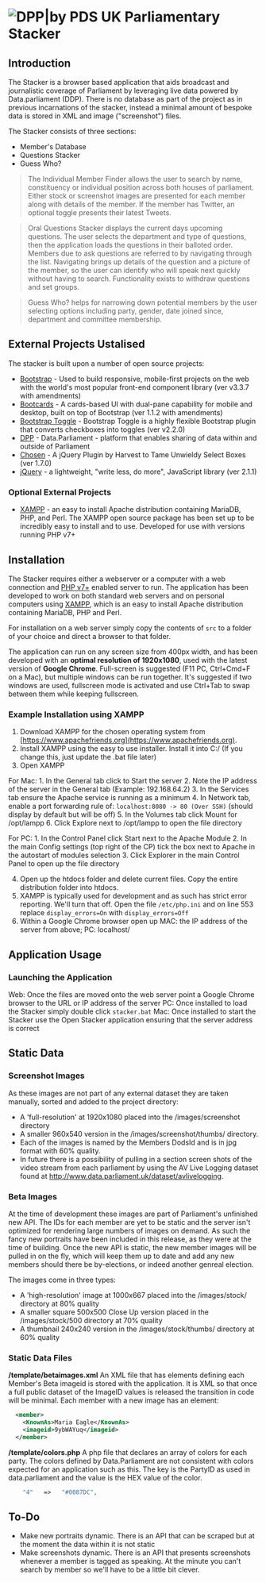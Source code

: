 # ![DPP|by PDS](https://cldup.com/YbN6rT2IVF.png) UK Parliamentary Stacker

## Introduction
The Stacker is a browser based application that aids broadcast and journalistic coverage of Parliament by leveraging live data powered by Data.parliament (DDP). There is no database as part of the project as in previous incarnations of the stacker, instead a minimal amount of bespoke data is stored in XML and image ("screenshot") files. 

The Stacker consists of three sections:
  - Member's Database
  - Questions Stacker
  - Guess Who?

> The Individual Member Finder allows the user to search by name, constituency or individual position across both houses of parliament. Either stock or screenshot images are presented for each member along with details of the member. If the member has Twitter, an optional toggle presents their latest Tweets.

> Oral Questions Stacker displays the current days upcoming questions. The user selects the department and type of questions, then the application loads the questions in their balloted order. Members due to ask questions are referred to by navigating through the list.  Navigating brings up details of the question and a picture of the member, so the user can identify who will speak next quickly without having to search. Functionality exists to withdraw questions and set groups.

> Guess Who? helps for narrowing down potential members by the user selecting options including party, gender, date joined since, department and committee membership. 

## External Projects Ustalised
The stacker is built upon a number of open source projects:
- [Bootstrap] - Used to build responsive, mobile-first projects on the web with the world's most popular front-end component library (ver  v3.3.7 with amendments)
- [Bootcards] - A cards-based UI with dual-pane capability for mobile and desktop, built on top of Bootstrap (ver 1.1.2 with amendments)
- [Bootstrap Toggle] - Bootstrap Toggle is a highly flexible Bootstrap plugin that converts checkboxes into toggles (ver v2.2.0)
- [DPP] - Data.Parliament - platform that enables sharing of data within and outside of Parliament
- [Chosen] - A jQuery Plugin by Harvest to Tame Unwieldy Select Boxes (ver 1.7.0)
- [jQuery] - a lightweight, "write less, do more", JavaScript library (ver 2.1.1)
### Optional External Projects
- [XAMPP] -  an easy to install Apache distribution containing MariaDB, PHP, and Perl. The XAMPP open source package has been set up to be incredibly easy to install and to use. Developed for use with versions running PHP v7+

## Installation
The Stacker requires either a webserver or a computer with a web connection and [PHP v7+](http://www.php.net) enabled server to run. The application has been developed to work on both standard web servers and on personal computers using [XAMPP](https://www.apachefriends.org/index.html), which is an easy to install Apache distribution containing MariaDB, PHP and Perl. 

For installation on a web server simply copy the contents of `src` to a folder of your choice and direct a browser to that folder. 

The application can run on any screen size from 400px width, and has been developed with an __optimal resolution of 1920x1080__, used with the latest version of __Google Chrome__. Full-screen is suggested (F11 PC, Ctrl+Cmd+F on a Mac), but multiple windows can be run together. It's suggested if two windows are used, fullscreen mode is activated and use Ctrl+Tab to swap between them while keeping fullscreen.

### Example Installation using XAMPP
1. Download XAMPP for the chosen operating system from [https://www.apachefriends.org](https://www.apachefriends.org). 
2. Install XAMPP using the easy to use installer. Install it into C:/ (If you change this, just update the .bat file later)
3. Open XAMPP

For Mac: 
	1. In the General tab click to Start the server
	2. Note the IP address of the server in the General tab (Example: 192.168.64.2)
	3. In the Services tab ensure the Apache service is running as a minimum
	4. In Network tab, enable a port forwarding rule of: `localhost:8080 -> 80 (Over SSH)` (should display by default but will be off)
	5. In the Volumes tab click Mount for /opt/lampp
	6. Click Explore next to /opt/lampp to open the file directory
	
For PC:	
	1. In the Control Panel click Start next to the Apache Module
	2. In the main Config settings (top right of the CP) tick the box next to Apache in the autostart of modules selection
	3. Click Explorer in the main Control Panel to open up the file directory
	
4. Open up the htdocs folder and delete current files. Copy the entire distribution folder into htdocs.
5. XAMPP is typically used for development and as such has strict error reporting. We'll turn that off. Open the file `/etc/php.ini` and on line 553 replace `display_errors=On` with `display_errors=Off`
6. Within a Google Chrome browser open up MAC: the IP address of the server from above; PC: localhost/

## Application Usage
### Launching the Application
Web: Once the files are moved onto the web server point a Google Chrome browser to the URL or IP address of the server
PC: Once installed to load the Stacker simply double click `stacker.bat`
Mac: Once installed to start the Stacker use the Open Stacker application ensuring that the server address is correct

## Static Data
### Screenshot Images 
As these images are not part of any external dataset they are taken manually, sorted and added to the project directory:
- A 'full-resolution' at 1920x1080 placed into the /images/screenshot directory
- A smaller 960x540 version in the /images/screenshot/thumbs/ directory. 
- Each of the images is named by the Members DodsId and is in jpg format with 60% quality. 
- In future there is a possibility of pulling in a section screen shots of the video stream from each parliament by using the AV Live Logging dataset found at http://www.data.parliament.uk/dataset/avlivelogging.

### Beta Images 
At the time of development these images are part of Parliament's unfinished new API. The IDs for each member are yet to be static and the server isn't optimized for rendering large numbers of images on demand. As such the fancy new portraits have been included in this release, as they were at the time of building. Once the new API is static, the new member images will be pulled in on the fly, which will keep them up to date and add any new members should there be by-elections, or indeed another genreal election. 

The images come in three types:
- A 'high-resolution' image at 1000x667 placed into the /images/stock/ directory at 80% quality
- A smaller square 500x500 Close Up version placed in the /images/stock/500 directory at 70% quality
- A thumbnail 240x240 version in the /images/stock/thumbs/ directory at 60% quality

### Static Data Files
__/template/betaimages.xml__
An XML file that has elements defining each Member's Beta imageid is stored with the application. It is XML so that once a full public dataset of the ImageID values is released the transition in code will be minimal. Each member with a new image has an element: 
```xml
  <member>
    <KnownAs>Maria Eagle</KnownAs>
    <imageid>9ybWAYuq</imageid>
  </member>
```
__/template/colors.php__
A php file that declares an array of colors for each party. The colors defined by Data.Parliament are not consistent with colors expected for an application such as this. The key is the PartyID as used in data.parliament and the value is the HEX value of the color.
```php
	"4"	  =>   "#0087DC",
```

## To-Do
 - Make new portraits dynamic. There is an API that can be scraped but at the moment the data within it is not static
 - Make screenshots dynamic. There is an API that presents screenshots whenever a member is tagged as speaking. At the minute you can't search by member so we'll have to be a little bit clever. 

[//]: # (These are reference links used in the body of this note and get stripped out when the markdown processor does its job. There is no need to format nicely because it shouldn't be seen.)

   [Bootstrap]: <http://getbootstrap.com/>
   [Bootcards]: <http://bootcards.org/site/about.html>
   [Bootstrap Toggle]: <http://www.bootstraptoggle.com/>
   [DPP]: <http://www.data.parliament.uk/>
   [Chosen]: <https://harvesthq.github.io/chosen/>
   [jQuery]: <http://jquery.com>
[XAMPP]: <https://www.apachefriends.org/index.html>      